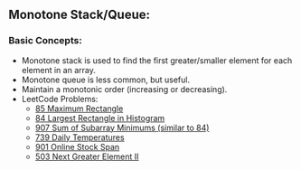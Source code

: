## Monotone Stack/Queue:

### Basic Concepts:
- Monotone stack is used to find the first greater/smaller element for each element in an array.
- Monotone queue is less common, but useful.
- Maintain a monotonic order (increasing or decreasing).
- LeetCode Problems:
  - [85 Maximum Rectangle](https://leetcode.com/problems/maximal-rectangle/)
  - [84 Largest Rectangle in Histogram](https://leetcode.com/problems/largest-rectangle-in-histogram/)
  - [907 Sum of Subarray Minimums (similar to 84)](https://leetcode.com/problems/sum-of-subarray-minimums/)
  - [739 Daily Temperatures](https://leetcode.com/problems/daily-temperatures/)
  - [901 Online Stock Span](https://leetcode.com/problems/online-stock-span/)
  - [503 Next Greater Element II](https://leetcode.com/problems/next-greater-element-ii/)

